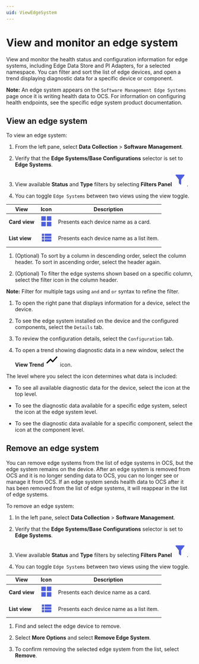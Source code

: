 ```yaml
---
uid: ViewEdgeSystem
---
```


# View and monitor an edge system

View and monitor the health status and configuration information for edge systems, including Edge Data Store and PI Adapters, for a selected namespace. You can filter and sort the list of edge devices, and open a trend displaying diagnostic data for a specific device or component. 

**Note:** An edge system appears on the `Software Management Edge Systems` page once it is writing health data to OCS. For information on configuring health endpoints, see the specific edge system product documentation.

## View an edge system

To view an edge system:

1. From the left pane, select **Data Collection** > **Software Management**.

1. Verify that the **Edge Systems/Base Configurations** selector is set to **Edge Systems**.

1. View available **Status** and **Type** filters by selecting **Filters Panel** ![Filters Panel](../../../_icons/branded/filter.svg).

1. You can toggle `Edge Systems` between two views using the view toggle.

  | View | Icon | Description |
  |--|--|--|
  | **Card view** | ![card view](../../../_icons/branded/view-grid.svg) | Presents each device name as a card. |
  | **List view** | ![list view](../../../_icons/branded/view-list.svg) | Presents each device name as a list item. |

1. (Optional) To sort by a column in descending order, select the column header. To sort in ascending order, select the header again.

1. (Optional) To filter the edge systems shown based on a specific column, select the filter icon in the column header. 

  **Note:** Filter for multiple tags using `and` and `or` syntax to refine the filter.

1. To open the right pane that displays information for a device, select the device. 

1. To see the edge system installed on the device and the configured components, select the `Details` tab.

1. To review the configuration details, select the `Configuration` tab.

1. To open a trend showing diagnostic data in a new window, select the **View Trend** ![View Trend](../../../_icons/default/chart-line-variant.svg) icon.

  The level where you select the icon determines what data is included:

   - To see all available diagnostic data for the device, select the icon at the top level. 

   - To see the diagnostic data available for a specific edge system, select the icon at the edge system level. 

   - To see the diagnostic data available for a specific component, select the icon at the component level. 

## Remove an edge system

You can remove edge systems from the list of edge systems in OCS, but the edge system remains on the device. After an edge system is removed from OCS and it is no longer sending data to OCS, you can no longer see or manage it from OCS. If an edge system sends health data to OCS after it has been removed from the list of edge systems, it will reappear in the list of edge systems.

To remove an edge system:

1. In the left pane, select **Data Collection** > **Software Management**.

1. Verify that the **Edge Systems/Base Configurations** selector is set to **Edge Systems**.

1. View available **Status** and **Type** filters by selecting **Filters Panel** ![Filters Panel](../../../_icons/branded/filter.svg).

1. You can toggle `Edge Systems` between two views using the view toggle.

  | View | Icon | Description |
  |--|--|--|
  | **Card view** | ![card view](../../../_icons/branded/view-grid.svg) | Presents each device name as a card. |
  | **List view** | ![list view](../../../_icons/branded/view-list.svg) | Presents each device name as a list item. |

1. Find and select the edge device to remove.

1. Select **More Options** and select **Remove Edge System**.

1. To confirm removing the selected edge system from the list, select **Remove**. 
